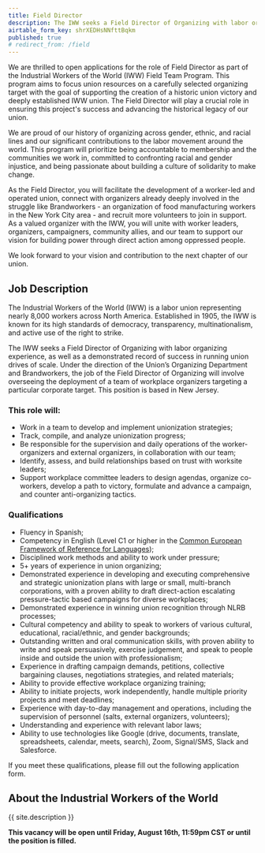 ```yaml
---
title: Field Director
description: The IWW seeks a Field Director of Organizing with labor organizing experience, as well as a demonstrated record of success in running union drives of scale. Under the direction of the Union’s Organizing Department and Brandworkers, the job of the Field Director of Organizing will involve overseeing the deployment of a team of workplace organizers targeting a particular corporate target. This position is based in New Jersey. 
airtable_form_key: shrXEDHsNNfttBqkm
published: true
# redirect_from: /field
---
```


We are thrilled to open applications for the role of Field Director as part of the Industrial Workers of the World (IWW) Field Team Program. This program aims to focus union resources on a carefully selected organizing target with the goal of supporting the creation of a historic union victory and deeply established IWW union. The Field Director will play a crucial role in ensuring this project's success and advancing the historical legacy of our union.

We are proud of our history of organizing across gender, ethnic, and racial lines and our significant contributions to the labor movement around the world. This program will prioritize being accountable to membership and the communities we work in, committed to confronting racial and gender injustice, and being passionate about building a culture of solidarity to make change.

As the Field Director, you will facilitate the development of a worker-led and operated union, connect with organizers already deeply involved in the struggle like Brandworkers - an organization of food manufacturing workers in the New York City area - and recruit more volunteers to join in support. As a valued organizer with the IWW, you will unite with worker leaders, organizers, campaigners, community allies, and our team to support our vision for building power through direct action among oppressed people.

We look forward to your vision and contribution to the next chapter of our union.

## Job Description

The Industrial Workers of the World (IWW) is a labor union representing nearly 8,000 workers across North America. Established in 1905, the IWW is known for its high standards of democracy, transparency, multinationalism, and active use of the right to strike.

The IWW seeks a Field Director of Organizing with labor organizing experience, as well as a demonstrated record of success in running union drives of scale. Under the direction of the Union’s Organizing Department and Brandworkers, the job of the Field Director of Organizing will involve overseeing the deployment of a team of workplace organizers targeting a particular corporate target. This position is based in New Jersey.

### This role will: 

- Work in a team to develop and implement unionization strategies;
- Track, compile, and analyze unionization progress; 
- Be responsible for the supervision and daily operations of the worker-organizers and external organizers, in collaboration with our team; 
- Identify, assess, and build relationships based on trust with worksite leaders; 
- Support workplace committee leaders to design agendas, organize co-workers, develop a path to victory, formulate and advance a campaign, and counter anti-organizing tactics. 

### Qualifications

- Fluency in Spanish; 
- Competency in English (Level C1 or higher in the [Common European Framework of Reference for Languages](https://en.wikipedia.org/wiki/Common_European_Framework_of_Reference_for_Languages)); 
- Disciplined work methods and ability to work under pressure;
- 5+ years of experience in union organizing; 
- Demonstrated experience in developing and executing comprehensive and strategic unionization plans with large or small, multi-branch corporations, with a proven ability to draft direct-action escalating pressure-tactic based campaigns for diverse workplaces;
- Demonstrated experience in winning union recognition through NLRB processes;
- Cultural competency and ability to speak to workers of various cultural, educational, racial/ethnic, and gender backgrounds; 
- Outstanding written and oral communication skills, with proven ability to write and speak persuasively, exercise judgement, and speak to people inside and outside the union with professionalism; 
- Experience in drafting campaign demands, petitions, collective bargaining clauses, negotiations strategies, and related materials; 
- Ability to provide effective workplace organizing training; 
- Ability to initiate projects, work independently, handle multiple priority projects and meet deadlines;
- Experience with day-to-day management and operations, including the supervision of personnel (salts, external organizers, volunteers);
- Understanding and experience with  relevant labor laws; 
- Ability to use technologies like Google (drive, documents, translate, spreadsheets, calendar, meets, search), Zoom, Signal/SMS, Slack and Salesforce.

If you meet these qualifications, please fill out the following application form. 

## About the Industrial Workers of the World

{{ site.description }}

**This vacancy will be open until Friday, August 16th, 11:59pm CST or until the position is filled.**
